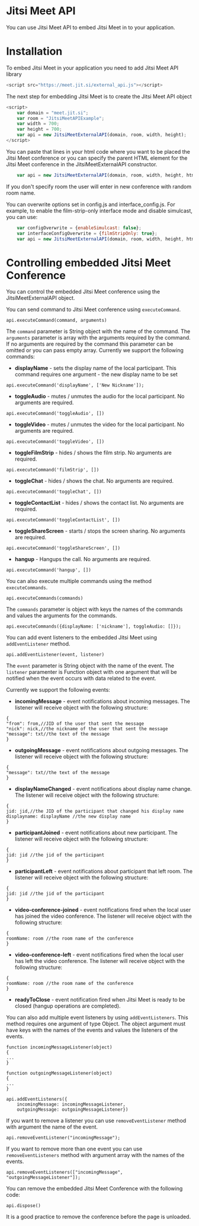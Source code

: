 Jitsi Meet API
============

You can use Jitsi Meet API to embed Jitsi Meet in to your application.

Installation
==========

To embed Jitsi Meet in your application you need to add Jitsi Meet API library
```javascript
<script src="https://meet.jit.si/external_api.js"></script>
```

The next step for embedding Jitsi Meet is to create the Jitsi Meet API object
```javascript
<script>
    var domain = "meet.jit.si";
    var room = "JitsiMeetAPIExample";
    var width = 700;
    var height = 700;
    var api = new JitsiMeetExternalAPI(domain, room, width, height);
</script>
```
You can paste that lines in your html code where you want to be placed the Jitsi Meet conference
or you can specify the parent HTML element for the Jitsi Meet conference in the JitsiMeetExternalAPI
constructor.
```javascript
    var api = new JitsiMeetExternalAPI(domain, room, width, height, htmlElement);
```
If you don't specify room the user will enter in new conference with random room name.

You can overwrite options set in config.js and interface_config.js. For example, to enable the film-strip-only interface mode and disable simulcast, you can use:
```javascript
    var configOverwrite = {enableSimulcast: false};
    var interfaceConfigOverwrite = {filmStripOnly: true};
    var api = new JitsiMeetExternalAPI(domain, room, width, height, htmlElement, true, configOverwrite, interfaceConfigOverwrite);
```

Controlling embedded Jitsi Meet Conference
=========

You can control the embedded Jitsi Meet conference using the JitsiMeetExternalAPI object.

You can send command to Jitsi Meet conference using ```executeCommand```.
```
api.executeCommand(command, arguments)
```
The ```command``` parameter is String object with the name of the command.
The ```arguments``` parameter is array with the arguments required by the command.
If no arguments are required by the command this parameter can be omitted or you can pass empty array.
Currently we support the following commands:


* **displayName** - sets the display name of the local participant. This command requires one argument -
the new display name to be set
```
api.executeCommand('displayName', ['New Nickname']);
```
* **toggleAudio** - mutes / unmutes the audio for the local participant. No arguments are required.
```
api.executeCommand('toggleAudio', [])
```
* **toggleVideo** - mutes / unmutes the video for the local participant. No arguments are required.
```
api.executeCommand('toggleVideo', [])
```
* **toggleFilmStrip** - hides / shows the film strip. No arguments are required.
```
api.executeCommand('filmStrip', [])
```
* **toggleChat** - hides / shows the chat. No arguments are required.
```
api.executeCommand('toggleChat', [])
```
* **toggleContactList** - hides / shows the contact list. No arguments are required.
```
api.executeCommand('toggleContactList', [])
```

* **toggleShareScreen** - starts / stops the screen sharing. No arguments are required.
```
api.executeCommand('toggleShareScreen', [])
```

* **hangup** - Hangups the call. No arguments are required.
```
api.executeCommand('hangup', [])
```

You can also execute multiple commands using the method ```executeCommands```.
```
api.executeCommands(commands)
```
The ```commands``` parameter is object with keys the names of the commands and values the arguments for the
commands.

```
api.executeCommands({displayName: ['nickname'], toggleAudio: []});
```

You can add event listeners to the embedded Jitsi Meet using ```addEventListener``` method.
```
api.addEventListener(event, listener)
```
The ```event``` parameter is String object with the name of the event.
The ```listener``` paramenter is Function object with one argument that will be notified when the event occurs
with data related to the event.

Currently we support the following events:

* **incomingMessage** - event notifications about incoming
messages. The listener will receive object with the following structure:
```
{
"from": from,//JID of the user that sent the message
"nick": nick,//the nickname of the user that sent the message
"message": txt//the text of the message
}
```
* **outgoingMessage** - event notifications about outgoing
messages. The listener will receive object with the following structure:
```
{
"message": txt//the text of the message
}
```
* **displayNameChanged** - event notifications about display name
change. The listener will receive object with the following structure:
```
{
jid: jid,//the JID of the participant that changed his display name
displayname: displayName //the new display name
}
```
* **participantJoined** - event notifications about new participant.
The listener will receive object with the following structure:
```
{
jid: jid //the jid of the participant
}
```
* **participantLeft** - event notifications about participant that left room.
The listener will receive object with the following structure:
```
{
jid: jid //the jid of the participant
}
```
* **video-conference-joined** - event notifications fired when the local user has joined the video conference.
The listener will receive object with the following structure:
```
{
roomName: room //the room name of the conference
}
```
* **video-conference-left** - event notifications fired when the local user has left the video conference.
The listener will receive object with the following structure:
```
{
roomName: room //the room name of the conference
}
```

* **readyToClose** - event notification fired when Jitsi Meet is ready to be closed (hangup operations are completed).

You can also add multiple event listeners by using ```addEventListeners```.
This method requires one argument of type Object. The object argument must
have keys with the names of the events and values the listeners of the events.

```
function incomingMessageListener(object)
{
...
}

function outgoingMessageListener(object)
{
...
}

api.addEventListeners({
    incomingMessage: incomingMessageListener,
    outgoingMessage: outgoingMessageListener})
```

If you want to remove a listener you can use ```removeEventListener``` method with argument the name of the event.
```
api.removeEventListener("incomingMessage");
```

If you want to remove more than one event you can use ```removeEventListeners``` method with argument
 array with the names of the events.
```
api.removeEventListeners(["incomingMessage", "outgoingMessageListener"]);
```

You can remove the embedded Jitsi Meet Conference with the following code:
```
api.dispose()
```

It is a good practice to remove the conference before the page is unloaded.
